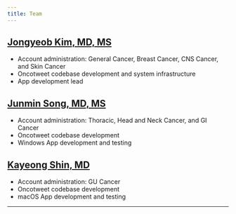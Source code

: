 ```yaml
---
title: Team
---
```


## [Jongyeob Kim, MD, MS](https://scholar.google.com/citations?user=7VjefOQAAAAJ&hl=en&oi=ao)  
- Account administration: General Cancer, Breast Cancer, CNS Cancer, and Skin Cancer  
- Oncotweet codebase development and system infrastructure  
- App development lead

## [Junmin Song, MD, MS](https://scholar.google.com/citations?user=4PR_CKsAAAAJ&hl=en)  
- Account administration: Thoracic, Head and Neck Cancer, and GI Cancer  
- Oncotweet codebase development
- Windows App development and testing

## [Kayeong Shin, MD]()  
- Account administration: GU Cancer  
- Oncotweet codebase development 
- macOS App development and testing


---
